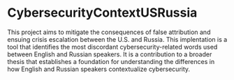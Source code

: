 # CybersecurityContextUSRussia
This project aims to mitigate the consequences of false attribution and ensuing crisis escalation between the U.S. and Russia. 
This implentation is a tool that identifies the most discordant cybersecurity-related words 
used between English and Russian speakers. It is a contribution to a broader thesis that establishes a 
foundation for understanding the differences in how English and Russian speakers contextualize cybersecurity.
